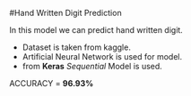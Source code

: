 #Hand Written Digit Prediction 

In this model we can predict hand written digit.  

- Dataset is taken from kaggle.  
- Artificial Neural Network is used for model.  
- from **Keras** _Sequential_ Model is used.  

ACCURACY = **96.93%**  
